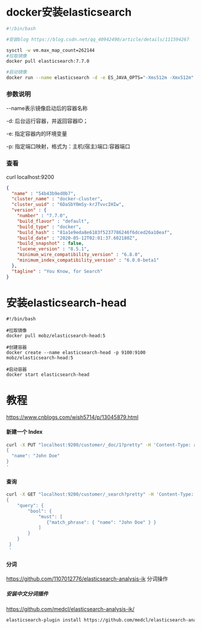 # docker安装elasticsearch


```bash
#!/bin/bash

#安装blog https://blog.csdn.net/qq_40942490/article/details/111594267

sysctl -w vm.max_map_count=262144
#拉取镜像
docker pull elasticsearch:7.7.0

#启动镜像
docker run --name elasticsearch -d -e ES_JAVA_OPTS="-Xms512m -Xmx512m" -e "discovery.type=single-node" -p 9200:9200 -p 9300:9300 elasticsearch:7.7.0

```
### 参数说明

--name表示镜像启动后的容器名称  

-d: 后台运行容器，并返回容器ID；

-e: 指定容器内的环境变量

-p: 指定端口映射，格式为：主机(宿主)端口:容器端口

### 查看
curl localhost:9200
```json
{
  "name" : "54b43b9ed0b7",
  "cluster_name" : "docker-cluster",
  "cluster_uuid" : "6DaSbY0mSy-krJTvvcIHIw",
  "version" : {
    "number" : "7.7.0",
    "build_flavor" : "default",
    "build_type" : "docker",
    "build_hash" : "81a1e9eda8e6183f5237786246f6dced26a10eaf",
    "build_date" : "2020-05-12T02:01:37.602180Z",
    "build_snapshot" : false,
    "lucene_version" : "8.5.1",
    "minimum_wire_compatibility_version" : "6.8.0",
    "minimum_index_compatibility_version" : "6.0.0-beta1"
  },
  "tagline" : "You Know, for Search"
}
```

# 安装elasticsearch-head
```hash
#!/bin/bash

#拉取镜像
docker pull mobz/elasticsearch-head:5

#创建容器
docker create --name elasticsearch-head -p 9100:9100 mobz/elasticsearch-head:5

#启动容器
docker start elasticsearch-head
```


# 教程


https://www.cnblogs.com/wish5714/p/13045879.html
#### 新建一个 Index

```bash
curl -X PUT "localhost:9200/customer/_doc/1?pretty" -H 'Content-Type: application/json' -d'
{
  "name": "John Doe"
}
'
```


#### 查询
```bash
curl -X GET "localhost:9200/customer/_search?pretty" -H 'Content-Type: application/json' -d'
{
    "query": {
        "bool": {
            "must": [
               {"match_phrase": { "name": "John Doe" } }
            ]
        }
    }
 }
 '
```

#### 分词
 https://github.com/1107012776/elasticsearch-analysis-ik 分词操作
 
##### 安装中文分词插件
https://github.com/medcl/elasticsearch-analysis-ik/
```bash
elasticsearch-plugin install https://github.com/medcl/elasticsearch-analysis-ik/releases/download/v7.7.0/elasticsearch-analysis-ik-7.7.0.zip
```
